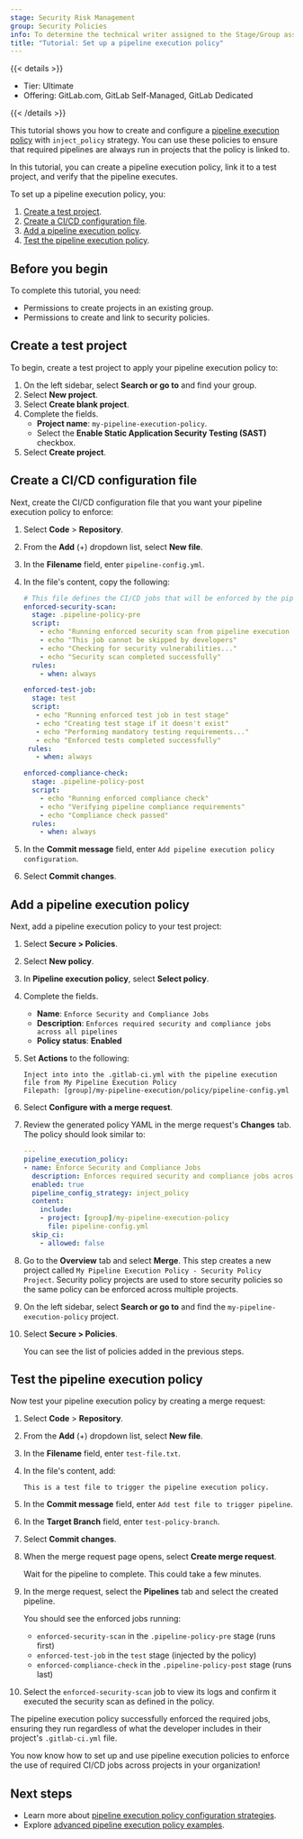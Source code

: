 ```yaml
---
stage: Security Risk Management
group: Security Policies
info: To determine the technical writer assigned to the Stage/Group associated with this page, see https://handbook.gitlab.com/handbook/product/ux/technical-writing/#assignments
title: "Tutorial: Set up a pipeline execution policy"
---
```


{{< details >}}

- Tier: Ultimate
- Offering: GitLab.com, GitLab Self-Managed, GitLab Dedicated

{{< /details >}}

This tutorial shows you how to create and configure a [pipeline execution policy](../../user/application_security/policies/pipeline_execution_policies.md) with `inject_policy` strategy. You can use these policies to ensure that required pipelines are always run in projects that the policy is linked to.

In this tutorial, you can create a pipeline execution policy, link it to a test project, and verify that the pipeline executes.

To set up a pipeline execution policy, you:

1. [Create a test project](#create-a-test-project).
1. [Create a CI/CD configuration file](#create-a-cicd-configuration-file).
1. [Add a pipeline execution policy](#add-a-pipeline-execution-policy).
1. [Test the pipeline execution policy](#test-the-pipeline-execution-policy).

## Before you begin

To complete this tutorial, you need:

- Permissions to create projects in an existing group.
- Permissions to create and link to security policies.

## Create a test project

To begin, create a test project to apply your pipeline execution policy to:

1. On the left sidebar, select **Search or go to** and find your group.
1. Select **New project**.
1. Select **Create blank project**.
1. Complete the fields.
   - **Project name**: `my-pipeline-execution-policy`.
   - Select the **Enable Static Application Security Testing (SAST)** checkbox.
1. Select **Create project**.

## Create a CI/CD configuration file

Next, create the CI/CD configuration file that you want your pipeline execution policy to enforce:

1. Select **Code** > **Repository**.
1. From the **Add** (+) dropdown list, select **New file**.
1. In the **Filename** field, enter `pipeline-config.yml`.
1. In the file's content, copy the following:

   ```yaml
   # This file defines the CI/CD jobs that will be enforced by the pipeline execution policy
   enforced-security-scan:
     stage: .pipeline-policy-pre
     script:
       - echo "Running enforced security scan from pipeline execution policy"
       - echo "This job cannot be skipped by developers"
       - echo "Checking for security vulnerabilities..."
       - echo "Security scan completed successfully"
     rules:
       - when: always

   enforced-test-job:
     stage: test
     script:
      - echo "Running enforced test job in test stage"
      - echo "Creating test stage if it doesn't exist"
      - echo "Performing mandatory testing requirements..."
      - echo "Enforced tests completed successfully"
    rules:
      - when: always

   enforced-compliance-check:
     stage: .pipeline-policy-post
     script:
       - echo "Running enforced compliance check"
       - echo "Verifying pipeline compliance requirements"
       - echo "Compliance check passed"
     rules:
       - when: always
   ```

1. In the **Commit message** field, enter `Add pipeline execution policy configuration`.
1. Select **Commit changes**.

## Add a pipeline execution policy

Next, add a pipeline execution policy to your test project:

1. Select **Secure > Policies**.
1. Select **New policy**.
1. In **Pipeline execution policy**, select **Select policy**.
1. Complete the fields.
   - **Name**: `Enforce Security and Compliance Jobs`
   - **Description**: `Enforces required security and compliance jobs across all pipelines`
   - **Policy status**: **Enabled**

1. Set **Actions** to the following:

   ```plaintext
   Inject into into the .gitlab-ci.yml with the pipeline execution file from My Pipeline Execution Policy
   Filepath: [group]/my-pipeline-execution/policy/pipeline-config.yml
   ```

1. Select **Configure with a merge request**.

1. Review the generated policy YAML in the merge request's **Changes** tab. The policy should look similar to:

   ```yaml
   ---
   pipeline_execution_policy:
   - name: Enforce Security and Compliance Jobs
     description: Enforces required security and compliance jobs across all pipelines
     enabled: true
     pipeline_config_strategy: inject_policy
     content:
       include:
       - project: [group]/my-pipeline-execution-policy
         file: pipeline-config.yml
     skip_ci:
       - allowed: false
   ```

1. Go to the **Overview** tab and select **Merge**. This step creates a new project called `My Pipeline Execution Policy - Security Policy Project`. Security policy projects are used to store security policies so the same policy can be enforced across multiple projects.

1. On the left sidebar, select **Search or go to** and find the `my-pipeline-execution-policy` project.

1. Select **Secure > Policies**.

   You can see the list of policies added in the previous steps.

## Test the pipeline execution policy

Now test your pipeline execution policy by creating a merge request:

1. Select **Code** > **Repository**.
1. From the **Add** (+) dropdown list, select **New file**.
1. In the **Filename** field, enter `test-file.txt`.
1. In the file's content, add:

   ```plaintext
   This is a test file to trigger the pipeline execution policy.
   ```

1. In the **Commit message** field, enter `Add test file to trigger pipeline`.
1. In the **Target Branch** field, enter `test-policy-branch`.
1. Select **Commit changes**.
1. When the merge request page opens, select **Create merge request**.

   Wait for the pipeline to complete. This could take a few minutes.

1. In the merge request, select the **Pipelines** tab and select the created pipeline.

   You should see the enforced jobs running:
   - `enforced-security-scan` in the `.pipeline-policy-pre` stage (runs first)
   - `enforced-test-job` in the `test` stage (injected by the policy)
   - `enforced-compliance-check` in the `.pipeline-policy-post` stage (runs last)

1. Select the `enforced-security-scan` job to view its logs and confirm it executed the security scan as defined in the policy.

The pipeline execution policy successfully enforced the required jobs, ensuring they run regardless of what the developer includes in their project's `.gitlab-ci.yml` file.

You now know how to set up and use pipeline execution policies to enforce the use of required CI/CD jobs across projects in your organization!

## Next steps

- Learn more about [pipeline execution policy configuration strategies](../../user/application_security/policies/pipeline_execution_policies.md#pipeline-configuration-strategies).
- Explore [advanced pipeline execution policy examples](../../user/application_security/policies/pipeline_execution_policies.md#examples).
